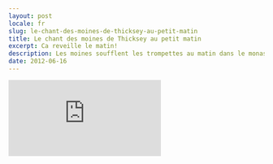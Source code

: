 ```yaml
---
layout: post
locale: fr
slug: le-chant-des-moines-de-thicksey-au-petit-matin
title: Le chant des moines de Thicksey au petit matin
excerpt: Ca reveille le matin!
description: Les moines soufflent les trompettes au matin dans le monastere de Thicksey au Ladakh
date: 2012-06-16
---
```


<div class="embed-container">
    <iframe src="http://player.vimeo.com/video/49849842" frameborder="0" webkitAllowFullScreen mozallowfullscreen allowFullScreen></iframe>
</div>
